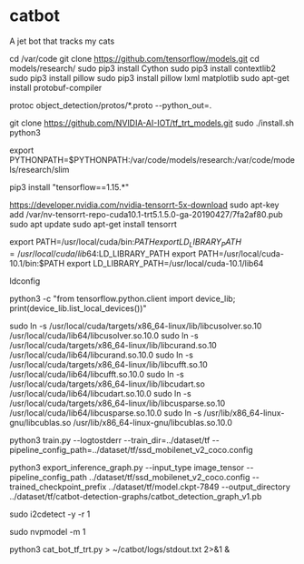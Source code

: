 # catbot

A jet bot that tracks my cats


cd /var/code
git clone https://github.com/tensorflow/models.git
cd models/research/
sudo pip3 install Cython
sudo pip3 install contextlib2
sudo pip3 install pillow
sudo pip3 install pillow lxml matplotlib
sudo apt-get install protobuf-compiler

protoc object_detection/protos/*.proto --python_out=.

git clone https://github.com/NVIDIA-AI-IOT/tf_trt_models.git
sudo  ./install.sh python3

export PYTHONPATH=$PYTHONPATH:/var/code/models/research:/var/code/models/research/slim

pip3 install "tensorflow==1.15.*"

https://developer.nvidia.com/nvidia-tensorrt-5x-download
sudo apt-key add /var/nv-tensorrt-repo-cuda10.1-trt5.1.5.0-ga-20190427/7fa2af80.pub
sudo apt update
sudo apt-get install tensorrt

export PATH=/usr/local/cuda/bin:$PATH
export LD_LIBRARY_PATH=/usr/local/cuda/lib64:$LD_LIBRARY_PATH
export PATH=/usr/local/cuda-10.1/bin:$PATH
export LD_LIBRARY_PATH=/usr/local/cuda-10.1/lib64

ldconfig

python3 -c "from tensorflow.python.client import device_lib; print(device_lib.list_local_devices())"

sudo ln -s /usr/local/cuda/targets/x86_64-linux/lib/libcusolver.so.10 /usr/local/cuda/lib64/libcusolver.so.10.0
sudo ln -s /usr/local/cuda/targets/x86_64-linux/lib/libcurand.so.10 /usr/local/cuda/lib64/libcurand.so.10.0
sudo ln -s /usr/local/cuda/targets/x86_64-linux/lib/libcufft.so.10 /usr/local/cuda/lib64/libcufft.so.10.0
sudo ln -s /usr/local/cuda/targets/x86_64-linux/lib/libcudart.so /usr/local/cuda/lib64/libcudart.so.10.0
sudo ln -s /usr/local/cuda/targets/x86_64-linux/lib/libcusparse.so.10 /usr/local/cuda/lib64/libcusparse.so.10.0
sudo ln -s /usr/lib/x86_64-linux-gnu/libcublas.so /usr/lib/x86_64-linux-gnu/libcublas.so.10.0

python3 train.py --logtostderr --train_dir=../dataset/tf --pipeline_config_path=../dataset/tf/ssd_mobilenet_v2_coco.config

python3 export_inference_graph.py --input_type image_tensor --pipeline_config_path ../dataset/tf/ssd_mobilenet_v2_coco.config --trained_checkpoint_prefix ../dataset/tf/model.ckpt-7849 --output_directory ../dataset/tf/catbot-detection-graphs/catbot_detection_graph_v1.pb


sudo i2cdetect -y -r 1

sudo nvpmodel -m 1

python3 cat_bot_tf_trt.py > ~/catbot/logs/stdout.txt 2>&1 &